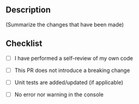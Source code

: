 ## Description

(Summarize the changes that have been made)

## Checklist

- [ ] I have performed a self-review of my own code
- [ ] This PR does not introduce a breaking change
- [ ] Unit tests are added/updated (if applicable)
- [ ] No error nor warning in the console

